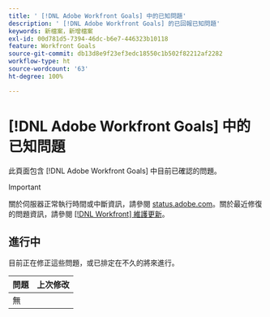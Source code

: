 ```yaml
---
title: ' [!DNL Adobe Workfront Goals] 中的已知問題'
description: ' [!DNL Adobe Workfront Goals] 的已回報已知問題'
keywords: 新檔案，新增檔案
exl-id: 00d781d5-7394-46dc-b6e7-446323b10118
feature: Workfront Goals
source-git-commit: db13d8e9f23ef3edc18550c1b502f82212af2282
workflow-type: ht
source-wordcount: '63'
ht-degree: 100%

---
```


# [!DNL Adobe Workfront Goals] 中的已知問題

此頁面包含 [!DNL Adobe Workfront Goals] 中目前已確認的問題。

>[!IMPORTANT]
>
>關於伺服器正常執行時間或中斷資訊，請參閱 [status.adobe.com](https://status.adobe.com)。關於最近修復的問題資訊，請參閱 [[!DNL Workfront] 維護更新](../maintenance/current-updates.md)。

## 進行中

目前正在修正這些問題，或已排定在不久的將來進行。

| **問題** | **上次修改** |
|----------------------------------| ----------------- |
| 無 |  |

<!--


-->
